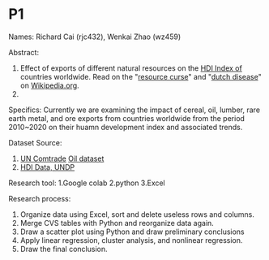 # P1
Names: Richard Cai (rjc432), Wenkai Zhao (wz459)

Abstract:

1.   Effect of exports of different natural resources on the [HDI Index of](https://hdr.undp.org/data-center/human-development-index#/indicies/HDI) countries worldwide. Read on the "[resource curse](https://wikipedia.org/wiki/resource_curse)" and "[dutch disease](https://wikipedia.org/wiki/dutch_disease)" on [Wikipedia.org](https://Wikipedia.org).
2.   

Specifics:
Currently we are examining the impact of cereal, oil, lumber, rare earth metal, and ore exports from countries worldwide from the period 2010~2020 on their huamn development index and associated trends.

Dataset Source:
1. [UN Comtrade](https://comtradeplus.un.org)
[Oil dataset](https://comtradeplus.un.org/TradeFlow?Frequency=A&Flows=X&CommodityCodes=2709&Partners=0&Reporters=all&period=all&AggregateBy=none&BreakdownMode=plus)
2. [HDI Data, UNDP](https://hdr.undp.org/sites/default/files/2023-24_HDR/HDR23-24_Composite_indices_complete_time_series.csv)

Research tool:
1.Google colab
2.python
3.Excel

Research process:
1. Organize data using Excel, sort and delete useless rows and columns.
2. Merge CVS tables with Python and reorganize data again.
3. Draw a scatter plot using Python and draw preliminary conclusions
4. Apply linear regression, cluster analysis, and nonlinear regression.
5. Draw the final conclusion.
